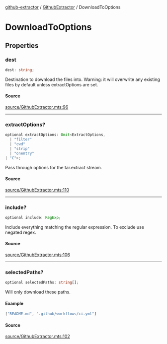 [github-extractor](../../index.md) / [GithubExtractor](../index.md) / DownloadToOptions

# DownloadToOptions

## Properties

### dest

```ts
dest: string;
```

Destination to download the files into. Warning: it will overwrite any existing files 
by default unless extractOptions are set.

#### Source

[source/GithubExtractor.mts:96](https://github.com/bn-l/GithubExtractor/blob/0fe9471/source/GithubExtractor.mts#L96)

***

### extractOptions?

```ts
optional extractOptions: Omit<ExtractOptions, 
  | "filter"
  | "cwd"
  | "strip"
  | "onentry"
| "C">;
```

Pass through options for the tar.extract stream.

#### Source

[source/GithubExtractor.mts:110](https://github.com/bn-l/GithubExtractor/blob/0fe9471/source/GithubExtractor.mts#L110)

***

### include?

```ts
optional include: RegExp;
```

Include everything matching the regular expression. To exclude use negated regex.

#### Source

[source/GithubExtractor.mts:106](https://github.com/bn-l/GithubExtractor/blob/0fe9471/source/GithubExtractor.mts#L106)

***

### selectedPaths?

```ts
optional selectedPaths: string[];
```

Will only download these paths.

#### Example

```ts
["README.md", ".github/workflows/ci.yml"]
```

#### Source

[source/GithubExtractor.mts:102](https://github.com/bn-l/GithubExtractor/blob/0fe9471/source/GithubExtractor.mts#L102)
